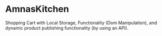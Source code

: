 # AmnasKitchen
Shopping Cart with Local Storage, Functionality (Dom Manipulation), and dynamic product publishing functionality (by using an API).
